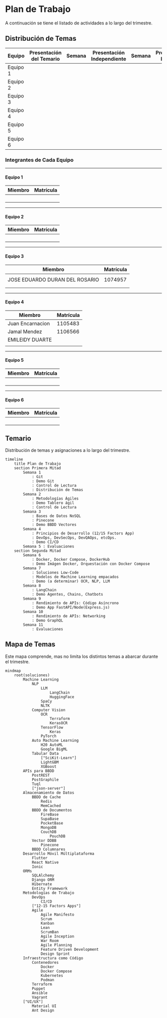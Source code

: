 # Plan de Trabajo

A continuación se tiene el listado de actividades a lo largo del trimestre.

## Distribución de Temas

| Equipo   | Presentación del Temario | Semana | Presentación Independiente | Semana | Projecto Lab. |
| -------- | ------------------------ | ------ | -------------------------- | ------ | --------------|
| Equipo 1 |                          |        |                            |        |               |
| Equipo 2 |                          |        |                            |        |               |
| Equipo 3 |                          |        |                            |        |               |
| Equipo 4 |                          |        |                            |        |               |
| Equipo 5 |                          |        |                            |        |               |
| Equipo 6 |                          |        |                            |        |               |

### Integrantes de Cada Equipo

---

#### Equipo 1

| Miembro | Matrícula |
| ------- | --------- |
|         |           |
|         |           |
|         |           |
|         |           |

---

#### Equipo 2

| Miembro | Matrícula |
| ------- | --------- |
|         |           |
|         |           |
|         |           |
|         |           |

---

#### Equipo 3

| Miembro | Matrícula |
| ------- | --------- |
|         |           |
| JOSE EDUARDO DURAN DEL ROSARIO        |   1074957        |
|         |           |
|         |           |

---

#### Equipo 4

| Miembro | Matrícula |
| ------- | --------- |
|Juan Encarnacion         |1105483           |
|Jamal Mendez         |1106566           |
|EMILEIDY DUARTE|           |1104524| 
|         |           |

---

#### Equipo 5

| Miembro | Matrícula |
| ------- | --------- |
|         |           |
|         |           |
|         |           |
|         |           |

---

#### Equipo 6

| Miembro | Matrícula |
| ------- | --------- |
|         |           |
|         |           |
|         |           |
|         |           |

## Temario

Distribución de temas y asignaciones a lo largo del trimestre.

```mermaid
timeline
    title Plan de Trabajo
    section Primera Mitad
        Semana 1
            : Git
            : Demo Git
            : Control de Lectura
            : Distribución de Temas
        Semana 2
            : Metodologías Ágiles
            : Demo Tablero ágil
            : Control de Lectura
        Semana 3
            : Bases de Datos NoSQL
            : Pinecone
            : Demo BBDD Vectores
        Semana 4
            : Principios de Desarrollo (12/15 Factors App)
            : DevOps, DevSecOps, DevQAOps, etcOps.
            : Demo CI/CD
        Semana 5 : Evaluaciones
    section Segunda Mitad
        Semana 6
            : Docker, Docker Compose, DockerHub
            : Demo Imágen Docker, Orquestación con Docker Compose
        Semana 7
            : Soluciones Low-Code
            : Modelos de Machine Learning empacados
            : Demo (a determinar) OCR, NLP, LLM
        Semana 8
            : LangChain
            : Demo Agentes, Chains, Chatbots
        Semana 9
            : Rendimiento de APIs: Código Asíncrono
            : Demo App FastAPI/Node(Express.js)
        Semana 10
            : Rendimiento de APIs: Networking
            : Demo GraphQL
        Semana 11
            : Evaluaciones
```

## Mapa de Temas

Este mapa comprende, mas no limita los distintos temas a abarcar durante el trimestre.

```mermaid
mindmap
    root(soluciones)
        Machine Learning
            NLP
                LLM
                    LangChain
                    HuggingFace
                SpaCy
                NLTK
            Computer Vision
                OCR
                    Terraform
                    KerasOCR
                TensorFlow
                    Keras
                PyTorch
            Auto Machine Learning
                H20 AutoML
                Google BigML
            Tabular Data
                ["SciKit-Learn"]
                LightGBM
                XGBoost
        APIs para BBDD
            PostREST
            PostGraphile
            Tuql
            ["json-server"]
        Almacenamiento de Datos
            BBDD de Cache
                Redis
                MemCached
            BBDD de Documentos
                FireBase
                SupaBase
                PocketBase
                MongoDB
                CouchDB
                    PouchDB
            Vector DDBB
                Pinecone
            BBDD Columnares
        Desarrollo Móvil Múltiplataforma
            Flutter
            React Native
            Ionic
        ORMs
            SQLAlchemy
            Django ORM
            Hibernate
            Entity Framework
        Metodologías de Trabajo
            DevOps
                CI/CD
            ["12-15 Factors Apps"]
            Agile
                Agile Manifesto
                Scrum
                Kanban
                Lean
                ScrumBan
                Agile Inception
                War Room
                Agile Planning
                Feature Driven Development
                Design Sprint
        Infraestructura como Código
            Contenedores
                Docker
                Docker Compose
                Kubernetes
                Podman
            Terraform
            Puppet
            Ansible
            Vagrant
        ["UI/UX"]
            Material UI
            Ant Design
```
